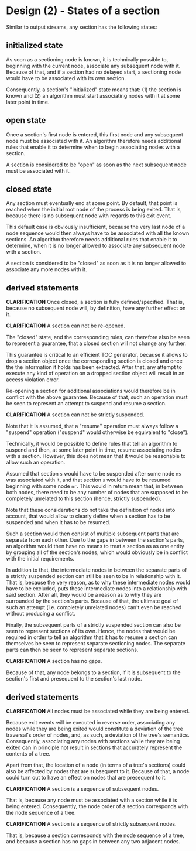 
<!-- ======================================================================= -->
# Design (2) - States of a section

Similar to output streams, any section has the following states:

<!-- ======================================================================= -->
## initialized state

As soon as a sectioning node is known, it is technically possible to, beginning
with the current node, associate any subsequent node with it. Because of that,
and if a section had no delayed start, a sectioning node would have to be
associated with its own section.

Consequently, a section's "initialized" state means that: (1) the section is
known and (2) an algorithm must start associating nodes with it at some later
point in time.

<!-- ======================================================================= -->
## open state

Once a section's first node is entered, this first node and any subsequent node
must be associated with it. An algorithm therefore needs additional rules that
enable it to determine when to begin associating nodes with a section.

A section is considered to be "open" as soon as the next subsequent node must
be associated with it.

<!-- ======================================================================= -->
## closed state

Any section must eventually end at some point. By default, that point is reached
when the initial root node of the process is being exited. That is, because
there is no subsequent node with regards to this exit event.

This default case is obviously insufficient, because the very last node of
a node sequence would then always have to be associated with all the known
sections. An algorithm therefore needs additional rules that enable it to
determine, when it is no longer allowed to associate any subsequent node
with a section.

A section is considered to be "closed" as soon as it is no longer allowed to
associate any more nodes with it.

<!-- ======================================================================= -->
## derived statements

**CLARIFICATION**
Once closed, a section is fully defined/specified. That is, because no
subsequent node will, by definition, have any further effect on it.

**CLARIFICATION**
A section can not be re-opened.

The "closed" state, and the corresponding rules, can therefore also be seen
to represent a guarantee, that a closed section will not change any further.

This guarantee is critical to an efficient TOC generator, because it allows to
drop a section object once the corresponding section is closed and once the the
information it holds has been extracted. After that, any attempt to execute any
kind of operation on a dropped section object will result in an access violation
error.

Re-opening a section for additional associations would therefore be in conflict
with the above guarantee. Because of that, such an operation must be seen to
represent an attempt to suspend and resume a section.

**CLARIFICATION**
A section can not be strictly suspended.

Note that it is assumed, that a "resume" operation must always follow a
"suspend" operation ("suspend" would otherwise be equivalent to "close").

Technically, it would be possible to define rules that tell an algorithm to
suspend and then, at some later point in time, resume associating nodes with a
section. However, this does not mean that it would be reasonable to allow such
an operation.

Assumed that section `s` would have to be suspended after some node `ns` was
associated with it, and that section `s` would have to be resumed beginning with
some node `nr`. This would in return mean that, in between both nodes, there
need to be any number of nodes that are supposed to be completely unrelated to
this section (hence, strictly suspended).

Note that these considerations do not take the definition of nodes into account,
that would allow to clearly define when a section has to be suspended and when
it has to be resumed.

Such a section would then consist of multiple subsequent parts that are separate
from each other. Due to the gaps in between the section's parts, an algorithm
would then have no means to treat a section as as one entity by grouping all of
the section's nodes, which would obviously be in conflict with the initial
requirements.

In addition to that, the intermediate nodes in between the separate parts of a
strictly suspended section can still be seen to be in relationship with it. That
is, because the very reason, as to why these intermediate nodes would have to be
excluded, puts these intermediate nodes into a relationship with said section.
After all, they would be a reason as to why they are surrounded by the section's
parts. Because of that, the ultimate goal of such an attempt (i.e. completely
unrelated nodes) can't even be reached without producing a conflict.

Finally, the subsequent parts of a strictly suspended section can also be seen
to represent sections of its own. Hence, the nodes that would be required in
order to tell an algorithm that it has to resume a section can themselves be
seen to represent separate sectioning nodes. The separate parts can then be
seen to represent separate sections.

**CLARIFICATION**
A section has no gaps.

Because of that, any node belongs to a section, if it is subsequent to the
section's first and presequent to the section's last node.

<!-- ======================================================================= -->
## derived statements

**CLARIFICATION**
All nodes must be associated while they are being entered.

Because exit events will be executed in reverse order, associating any nodes
while they are being exited would constitute a deviation of the tree traversal's
order of nodes, and, as such, a deviation of the tree's semantics. Consequently,
associating any nodes with sections while they are being exited can in principle
not result in sections that accurately represent the contents of a tree.

Apart from that, the location of a node (in terms of a tree's sections) could
also be affected by nodes that are subsequent to it. Because of that, a node
could turn out to have an effect on nodes that are presequent to it.

**CLARIFICATION**
A section is a sequence of subsequent nodes.

That is, because any node must be associated with a section while it is being
entered. Consequently, the node order of a section corresponds with the node
sequence of a tree.

**CLARIFICATION**
A section is a sequence of strictly subsequent nodes.

That is, because a section corresponds with the node sequence of a tree, and
because a section has no gaps in between any two adjacent nodes.

